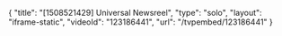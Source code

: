 {
    "title": "[1508521429] Universal Newsreel",
    "type": "solo",
    "layout": "iframe-static",
    "videoId": "123186441",
    "url": "\/tvpembed\/123186441"
}